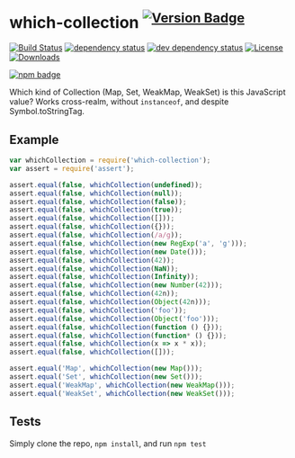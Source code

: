 # which-collection <sup>[![Version Badge][2]][1]</sup>

[![Build Status][3]][4]
[![dependency status][5]][6]
[![dev dependency status][7]][8]
[![License][license-image]][license-url]
[![Downloads][downloads-image]][downloads-url]

[![npm badge][11]][1]

Which kind of Collection (Map, Set, WeakMap, WeakSet) is this JavaScript value? Works cross-realm, without `instanceof`,
and despite Symbol.toStringTag.

## Example

```js
var whichCollection = require('which-collection');
var assert = require('assert');

assert.equal(false, whichCollection(undefined));
assert.equal(false, whichCollection(null));
assert.equal(false, whichCollection(false));
assert.equal(false, whichCollection(true));
assert.equal(false, whichCollection([]));
assert.equal(false, whichCollection({}));
assert.equal(false, whichCollection(/a/g));
assert.equal(false, whichCollection(new RegExp('a', 'g')));
assert.equal(false, whichCollection(new Date()));
assert.equal(false, whichCollection(42));
assert.equal(false, whichCollection(NaN));
assert.equal(false, whichCollection(Infinity));
assert.equal(false, whichCollection(new Number(42)));
assert.equal(false, whichCollection(42n));
assert.equal(false, whichCollection(Object(42n)));
assert.equal(false, whichCollection('foo'));
assert.equal(false, whichCollection(Object('foo')));
assert.equal(false, whichCollection(function () {}));
assert.equal(false, whichCollection(function* () {}));
assert.equal(false, whichCollection(x => x * x));
assert.equal(false, whichCollection([]));

assert.equal('Map', whichCollection(new Map()));
assert.equal('Set', whichCollection(new Set()));
assert.equal('WeakMap', whichCollection(new WeakMap()));
assert.equal('WeakSet', whichCollection(new WeakSet()));
```

## Tests

Simply clone the repo, `npm install`, and run `npm test`

[1]: https://npmjs.org/package/which-collection

[2]: http://versionbadg.es/inspect-js/which-collection.svg

[3]: https://travis-ci.org/inspect-js/which-collection.svg

[4]: https://travis-ci.org/inspect-js/which-collection

[5]: https://david-dm.org/inspect-js/which-collection.svg

[6]: https://david-dm.org/inspect-js/which-collection

[7]: https://david-dm.org/inspect-js/which-collection/dev-status.svg

[8]: https://david-dm.org/inspect-js/which-collection#info=devDependencies

[9]: https://ci.testling.com/inspect-js/which-collection.png

[10]: https://ci.testling.com/inspect-js/which-collection

[11]: https://nodei.co/npm/which-collection.png?downloads=true&stars=true

[license-image]: http://img.shields.io/npm/l/which-collection.svg

[license-url]: LICENSE

[downloads-image]: http://img.shields.io/npm/dm/which-collection.svg

[downloads-url]: http://npm-stat.com/charts.html?package=which-collection

